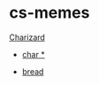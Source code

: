 # cs-memes

[Charizard](https://img.pokemondb.net/artwork/large/charizard.jpg)
- [char *](https://www.geeksforgeeks.org/char-vs-stdstring-vs-char-c/)

- [bread](https://en.wikibooks.org/wiki/The_Linux_Kernel/bread)
